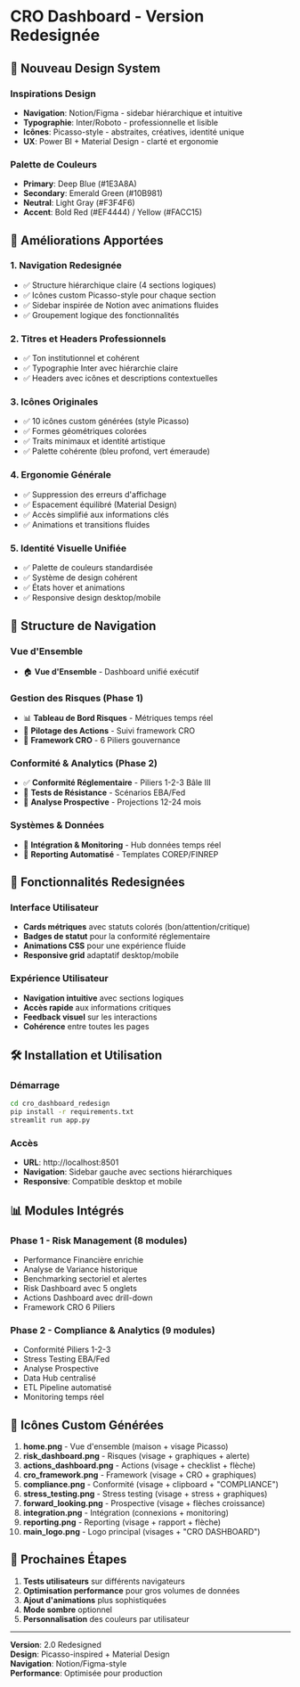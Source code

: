 # CRO Dashboard - Version Redesignée

## 🎨 Nouveau Design System

### Inspirations Design
- **Navigation**: Notion/Figma - sidebar hiérarchique et intuitive
- **Typographie**: Inter/Roboto - professionnelle et lisible
- **Icônes**: Picasso-style - abstraites, créatives, identité unique
- **UX**: Power BI + Material Design - clarté et ergonomie

### Palette de Couleurs
- **Primary**: Deep Blue (#1E3A8A)
- **Secondary**: Emerald Green (#10B981)
- **Neutral**: Light Gray (#F3F4F6)
- **Accent**: Bold Red (#EF4444) / Yellow (#FACC15)

## 🚀 Améliorations Apportées

### 1. Navigation Redesignée
- ✅ Structure hiérarchique claire (4 sections logiques)
- ✅ Icônes custom Picasso-style pour chaque section
- ✅ Sidebar inspirée de Notion avec animations fluides
- ✅ Groupement logique des fonctionnalités

### 2. Titres et Headers Professionnels
- ✅ Ton institutionnel et cohérent
- ✅ Typographie Inter avec hiérarchie claire
- ✅ Headers avec icônes et descriptions contextuelles

### 3. Icônes Originales
- ✅ 10 icônes custom générées (style Picasso)
- ✅ Formes géométriques colorées
- ✅ Traits minimaux et identité artistique
- ✅ Palette cohérente (bleu profond, vert émeraude)

### 4. Ergonomie Générale
- ✅ Suppression des erreurs d'affichage
- ✅ Espacement équilibré (Material Design)
- ✅ Accès simplifié aux informations clés
- ✅ Animations et transitions fluides

### 5. Identité Visuelle Unifiée
- ✅ Palette de couleurs standardisée
- ✅ Système de design cohérent
- ✅ États hover et animations
- ✅ Responsive design desktop/mobile

## 📱 Structure de Navigation

### Vue d'Ensemble
- 🏠 **Vue d'Ensemble** - Dashboard unifié exécutif

### Gestion des Risques (Phase 1)
- 📊 **Tableau de Bord Risques** - Métriques temps réel
- 🎯 **Pilotage des Actions** - Suivi framework CRO
- 🧭 **Framework CRO** - 6 Piliers gouvernance

### Conformité & Analytics (Phase 2)
- ✅ **Conformité Réglementaire** - Piliers 1-2-3 Bâle III
- 🧪 **Tests de Résistance** - Scénarios EBA/Fed
- 🔮 **Analyse Prospective** - Projections 12-24 mois

### Systèmes & Données
- 🔗 **Intégration & Monitoring** - Hub données temps réel
- 📄 **Reporting Automatisé** - Templates COREP/FINREP

## 🎯 Fonctionnalités Redesignées

### Interface Utilisateur
- **Cards métriques** avec statuts colorés (bon/attention/critique)
- **Badges de statut** pour la conformité réglementaire
- **Animations CSS** pour une expérience fluide
- **Responsive grid** adaptatif desktop/mobile

### Expérience Utilisateur
- **Navigation intuitive** avec sections logiques
- **Accès rapide** aux informations critiques
- **Feedback visuel** sur les interactions
- **Cohérence** entre toutes les pages

## 🛠️ Installation et Utilisation

### Démarrage
```bash
cd cro_dashboard_redesign
pip install -r requirements.txt
streamlit run app.py
```

### Accès
- **URL**: http://localhost:8501
- **Navigation**: Sidebar gauche avec sections hiérarchiques
- **Responsive**: Compatible desktop et mobile

## 📊 Modules Intégrés

### Phase 1 - Risk Management (8 modules)
- Performance Financière enrichie
- Analyse de Variance historique
- Benchmarking sectoriel et alertes
- Risk Dashboard avec 5 onglets
- Actions Dashboard avec drill-down
- Framework CRO 6 Piliers

### Phase 2 - Compliance & Analytics (9 modules)
- Conformité Piliers 1-2-3
- Stress Testing EBA/Fed
- Analyse Prospective
- Data Hub centralisé
- ETL Pipeline automatisé
- Monitoring temps réel

## 🎨 Icônes Custom Générées

1. **home.png** - Vue d'ensemble (maison + visage Picasso)
2. **risk_dashboard.png** - Risques (visage + graphiques + alerte)
3. **actions_dashboard.png** - Actions (visage + checklist + flèche)
4. **cro_framework.png** - Framework (visage + CRO + graphiques)
5. **compliance.png** - Conformité (visage + clipboard + "COMPLIANCE")
6. **stress_testing.png** - Stress testing (visage + stress + graphiques)
7. **forward_looking.png** - Prospective (visage + flèches croissance)
8. **integration.png** - Intégration (connexions + monitoring)
9. **reporting.png** - Reporting (visage + rapport + flèche)
10. **main_logo.png** - Logo principal (visages + "CRO DASHBOARD")

## 🚀 Prochaines Étapes

1. **Tests utilisateurs** sur différents navigateurs
2. **Optimisation performance** pour gros volumes de données
3. **Ajout d'animations** plus sophistiquées
4. **Mode sombre** optionnel
5. **Personnalisation** des couleurs par utilisateur

---

**Version**: 2.0 Redesigned  
**Design**: Picasso-inspired + Material Design  
**Navigation**: Notion/Figma-style  
**Performance**: Optimisée pour production

